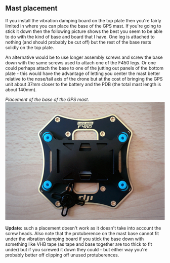 Mast placement
--------------

If you install the vibration damping board on the top plate then you're fairly limited in where you can place the base of the GPS mast. If you're going to stick it down then the following picture shows the best you seem to be able to do with the kind of base and board that I have. One leg is attached to nothing (and should probably be cut off) but the rest of the base rests solidly on the top plate.

An alternative would be to use longer assembly screws and screw the base down with the same screws used to attach one of the F450 legs. Or one could perhaps attach the base to one of the jutting out panels of the bottom plate - this would have the advantage of letting you center the mast better relative to the nose/tail axis of the drone but at the cost of bringing the GPS unit about 37mm closer to the battery and the PDB (the total mast length is about 140mm).

_Placement of the base of the GPS mast._  
![mast placement](images/assembly/frame/parts/mast-placement.jpg)

**Update:** such a placement doesn't work as it doesn't take into account the screw heads. Also note that the protuberence on the mast base cannot fit under the vibration damping board if you stick the base down with something like VHB tape (as tape and base together are too thick to fit under) but if you screwed it down they could - but either way you're probably better off clipping off unused protuberences.
